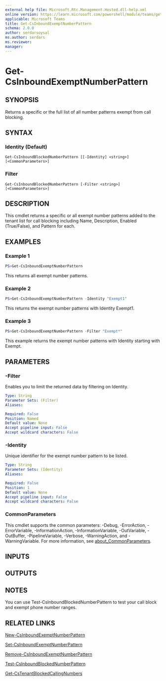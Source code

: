 ```yaml
---
external help file: Microsoft.Rtc.Management.Hosted.dll-help.xml
online version: https://learn.microsoft.com/powershell/module/teams/get-csinboundexemptnumberpattern
applicable: Microsoft Teams
title: Get-CsInboundExemptNumberPattern
schema: 2.0.0
author: serdarsoysal
ms.author: serdars
ms.reviewer:
manager:
---
```


# Get-CsInboundExemptNumberPattern

## SYNOPSIS
Returns a specific or the full list of all number patterns exempt from call blocking.

## SYNTAX

### Identity (Default)
```
Get-CsInboundBlockedNumberPattern [[-Identity] <string>] [<CommonParameters>]
```

### Filter
```
Get-CsInboundBlockedNumberPattern [-Filter <string>] [<CommonParameters>]
```

## DESCRIPTION
This cmdlet returns a specific or all exempt number patterns added to the tenant list for call blocking including Name, Description, Enabled (True/False), and Pattern for each.

## EXAMPLES

### Example 1
```powershell
PS>Get-CsInboundExemptNumberPattern
```
This returns all exempt number patterns.

### Example 2
```powershell
PS>Get-CsInboundExemptNumberPattern -Identity "Exempt1"
```

This returns the exempt number patterns with Identity Exempt1.

### Example 3
```powershell
PS>Get-CsInboundExemptNumberPattern -Filter "Exempt*"
```

This example returns the exempt number patterns with Identity starting with Exempt.

## PARAMETERS

### -Filter
Enables you to limit the returned data by filtering on Identity.

```yaml
Type: String
Parameter Sets: (Filter)
Aliases:

Required: False
Position: Named
Default value: None
Accept pipeline input: False
Accept wildcard characters: False
```

### -Identity
Unique identifier for the exempt number pattern to be listed.

```yaml
Type: String
Parameter Sets: (Identity)
Aliases:

Required: False
Position: 1
Default value: None
Accept pipeline input: False
Accept wildcard characters: False
```

### CommonParameters
This cmdlet supports the common parameters: -Debug, -ErrorAction, -ErrorVariable, -InformationAction, -InformationVariable, -OutVariable, -OutBuffer, -PipelineVariable, -Verbose, -WarningAction, and -WarningVariable. For more information, see [about_CommonParameters](https://go.microsoft.com/fwlink/?LinkID=113216).

## INPUTS

## OUTPUTS

## NOTES

You can use Test-CsInboundBlockedNumberPattern to test your call block and exempt phone number ranges.

## RELATED LINKS
[New-CsInboundExemptNumberPattern](https://learn.microsoft.com/powershell/module/teams/new-csinboundexemptnumberpattern)

[Set-CsInboundExemptNumberPattern](https://learn.microsoft.com/powershell/module/teams/set-csinboundexemptnumberpattern)

[Remove-CsInboundExemptNumberPattern](https://learn.microsoft.com/powershell/module/teams/remove-csinboundexemptnumberpattern)

[Test-CsInboundBlockedNumberPattern](https://learn.microsoft.com/powershell/module/teams/test-csinboundblockednumberpattern)

[Get-CsTenantBlockedCallingNumbers](https://learn.microsoft.com/powershell/module/teams/get-cstenantblockedcallingnumbers)
